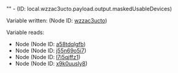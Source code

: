 "" - (ID: local.wzzac3ucto.payload.output.maskedUsableDevices)

Variable written:
 (Node ID: [wzzac3ucto](../nodes/wzzac3ucto.md))

Variable reads:
* Node (Node ID: [a58tdqlgfb](../nodes/a58tdqlgfb.md))
* Node (Node ID: [j55n69o5i7](../nodes/j55n69o5i7.md))
* Node (Node ID: [l7i5qjffz1](../nodes/l7i5qjffz1.md))
* Node (Node ID: [x9k0uusly8](../nodes/x9k0uusly8.md))
